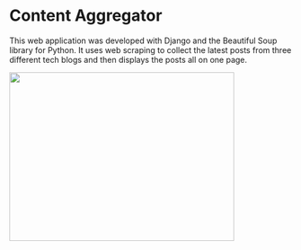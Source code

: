 # Content Aggregator
This web application was developed with Django and the Beautiful Soup library for Python. It uses web scraping to collect the latest posts from three different tech blogs and then displays the posts all on one page.
<br>

<img src='https://user-images.githubusercontent.com/50201165/113705217-03ea2400-9692-11eb-84b2-f04e8c759209.jpg' width='400' height='300'>
